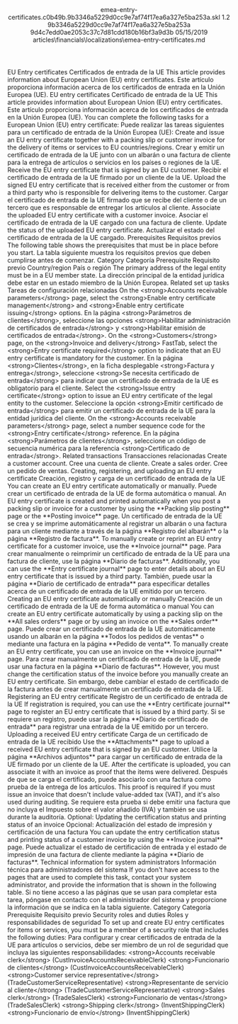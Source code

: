 <?xml version="1.0" encoding="UTF-8"?>
<xliff xmlns:logoport="urn:logoport:xliffeditor:xliff-extras:1.0" xmlns:xsi="http://www.w3.org/2001/XMLSchema-instance" xmlns="urn:oasis:names:tc:xliff:document:1.2" xmlns:xliffext="urn:microsoft:content:schema:xliffextensions" version="1.2" xsi:schemaLocation="urn:oasis:names:tc:xliff:document:1.2 xliff-core-1.2-transitional.xsd">
  <file datatype="xml" source-language="en-US" original="emea-entry-certificates.md" target-language="es-ES">
    <header>
      <tool tool-company="Microsoft" tool-version="1.0-7889195" tool-name="mdxliff" tool-id="mdxliff"/>
      <xliffext:skl_file_name>emea-entry-certificates.c0b49b.9b3346a5229d0cc9e7af74f17ea6a327e5ba253a.skl</xliffext:skl_file_name>
      <xliffext:version>1.2</xliffext:version>
      <xliffext:ms.openlocfilehash>9b3346a5229d0cc9e7af74f17ea6a327e5ba253a</xliffext:ms.openlocfilehash>
      <xliffext:ms.sourcegitcommit>9d4c7edd0ae2053c37c7d81cdd180b16bf3a9d3b</xliffext:ms.sourcegitcommit>
      <xliffext:ms.lasthandoff>05/15/2019</xliffext:ms.lasthandoff>
      <xliffext:ms.openlocfilepath>articles\financials\localizations\emea-entry-certificates.md</xliffext:ms.openlocfilepath>
    </header>
    <body>
      <group extype="content" id="content">
        <trans-unit xml:space="preserve" translate="yes" id="101" restype="x-metadata">
          <source>EU Entry certificates</source>
        <target logoport:matchpercent="101" state="translated" state-qualifier="leveraged-tm">Certificados de entrada de la UE</target></trans-unit>
        <trans-unit xml:space="preserve" translate="yes" id="102" restype="x-metadata">
          <source>This article provides information about European Union (EU) entry certificates.</source>
        <target logoport:matchpercent="101" state="translated" state-qualifier="leveraged-tm">Este artículo proporciona información acerca de los certificados de entrada en la Unión Europea (UE).</target></trans-unit>
        <trans-unit xml:space="preserve" translate="yes" id="103">
          <source>EU entry certificates</source>
        <target logoport:matchpercent="101" state="translated" state-qualifier="leveraged-tm">Certificado de entrada de la UE</target></trans-unit>
        <trans-unit xml:space="preserve" translate="yes" id="104">
          <source>This article provides information about European Union (EU) entry certificates.</source>
        <target logoport:matchpercent="101" state="translated" state-qualifier="leveraged-tm">Este artículo proporciona información acerca de los certificados de entrada en la Unión Europea (UE).</target></trans-unit>
        <trans-unit xml:space="preserve" translate="yes" id="105">
          <source>You can complete the following tasks for a European Union (EU) entry certificate:</source>
        <target logoport:matchpercent="101" state="translated" state-qualifier="leveraged-tm">Puede realizar las tareas siguientes para un certificado de entrada de la Unión Europea (UE):</target></trans-unit>
        <trans-unit xml:space="preserve" translate="yes" id="106">
          <source>Create and issue an EU entry certificate together with a packing slip or customer invoice for the delivery of items or services to EU countries/regions.</source>
        <target logoport:matchpercent="101" state="translated" state-qualifier="leveraged-tm">Crear y emitir un certificado de entrada de la UE junto con un albarán o una factura de cliente para la entrega de artículos o servicios en los países o regiones de la UE.</target></trans-unit>
        <trans-unit xml:space="preserve" translate="yes" id="107">
          <source>Receive the EU entry certificate that is signed by an EU customer.</source>
        <target logoport:matchpercent="101" state="translated" state-qualifier="leveraged-tm">Recibir el certificado de entrada de la UE firmado por un cliente de la UE.</target></trans-unit>
        <trans-unit xml:space="preserve" translate="yes" id="108">
          <source>Upload the signed EU entry certificate that is received either from the customer or from a third party who is responsible for delivering items to the customer.</source>
        <target logoport:matchpercent="101" state="translated" state-qualifier="leveraged-tm">Cargar el certificado de entrada de la UE firmado que se recibe del cliente o de un tercero que es responsable de entregar los artículos al cliente.</target></trans-unit>
        <trans-unit xml:space="preserve" translate="yes" id="109">
          <source>Associate the uploaded EU entry certificate with a customer invoice.</source>
        <target logoport:matchpercent="101" state="translated" state-qualifier="leveraged-tm">Asociar el certificado de entrada de la UE cargado con una factura de cliente.</target></trans-unit>
        <trans-unit xml:space="preserve" translate="yes" id="110">
          <source>Update the status of the uploaded EU entry certificate.</source>
        <target logoport:matchpercent="101" state="translated" state-qualifier="leveraged-tm">Actualizar el estado del certificado de entrada de la UE cargado.</target></trans-unit>
        <trans-unit xml:space="preserve" translate="yes" id="111">
          <source>Prerequisites</source>
        <target logoport:matchpercent="101" state="translated" state-qualifier="leveraged-tm">Requisitos previos</target></trans-unit>
        <trans-unit xml:space="preserve" translate="yes" id="112">
          <source>The following table shows the prerequisites that must be in place before you start.</source>
        <target logoport:matchpercent="101" state="translated" state-qualifier="leveraged-tm">La tabla siguiente muestra los requisitos previos que deben cumplirse antes de comenzar.</target></trans-unit>
        <trans-unit xml:space="preserve" translate="yes" id="113">
          <source>Category</source>
        <target logoport:matchpercent="101" state="translated" state-qualifier="leveraged-tm">Categoría</target></trans-unit>
        <trans-unit xml:space="preserve" translate="yes" id="114">
          <source>Prerequisite</source>
        <target logoport:matchpercent="101" state="translated" state-qualifier="leveraged-tm">Requisito previo</target></trans-unit>
        <trans-unit xml:space="preserve" translate="yes" id="115">
          <source>Country/region</source>
        <target logoport:matchpercent="101" state="translated" state-qualifier="leveraged-tm">País o región</target></trans-unit>
        <trans-unit xml:space="preserve" translate="yes" id="116">
          <source>The primary address of the legal entity must be in a EU member state.</source>
        <target logoport:matchpercent="101" state="translated" state-qualifier="leveraged-tm">La dirección principal de la entidad jurídica debe estar en un estado miembro de la Unión Europea.</target></trans-unit>
        <trans-unit xml:space="preserve" translate="yes" id="117">
          <source>Related set up tasks</source>
        <target logoport:matchpercent="101" state="translated" state-qualifier="leveraged-tm">Tareas de configuración relacionadas</target></trans-unit>
        <trans-unit xml:space="preserve" translate="yes" id="118">
          <source>On the <bpt id="p1">&lt;strong&gt;</bpt>Accounts receivable parameters<ept id="p1">&lt;/strong&gt;</ept> page, select the <bpt id="p2">&lt;strong&gt;</bpt>Enable entry certificate management<ept id="p2">&lt;/strong&gt;</ept> and <bpt id="p3">&lt;strong&gt;</bpt>Enable entry certificate issuing<ept id="p3">&lt;/strong&gt;</ept> options.</source>
        <target logoport:matchpercent="101" state="translated" state-qualifier="leveraged-tm">En la página <bpt id="p1">&lt;strong&gt;</bpt>Parámetros de clientes<ept id="p1">&lt;/strong&gt;</ept>, seleccione las opciones <bpt id="p2">&lt;strong&gt;</bpt>Habilitar administración de certificados de entrada<ept id="p2">&lt;/strong&gt;</ept> y <bpt id="p3">&lt;strong&gt;</bpt>Habilitar emisión de certificados de entrada<ept id="p3">&lt;/strong&gt;</ept>.</target></trans-unit>
        <trans-unit xml:space="preserve" translate="yes" id="119">
          <source>On the <bpt id="p1">&lt;strong&gt;</bpt>Customers<ept id="p1">&lt;/strong&gt;</ept> page, on the <bpt id="p2">&lt;strong&gt;</bpt>Invoice and delivery<ept id="p2">&lt;/strong&gt;</ept> FastTab, select the <bpt id="p3">&lt;strong&gt;</bpt>Entry certificate required<ept id="p3">&lt;/strong&gt;</ept> option to indicate that an EU entry certificate is mandatory for the customer.</source>
        <target logoport:matchpercent="101" state="translated" state-qualifier="leveraged-tm">En la página <bpt id="p1">&lt;strong&gt;</bpt>Clientes<ept id="p1">&lt;/strong&gt;</ept>, en la ficha desplegable <bpt id="p2">&lt;strong&gt;</bpt>Factura y entrega<ept id="p2">&lt;/strong&gt;</ept>, seleccione <bpt id="p3">&lt;strong&gt;</bpt>Se necesita certificado de entrada<ept id="p3">&lt;/strong&gt;</ept> para indicar que un certificado de entrada de la UE es obligatorio para el cliente.</target></trans-unit>
        <trans-unit xml:space="preserve" translate="yes" id="120">
          <source>Select the <bpt id="p1">&lt;strong&gt;</bpt>Issue entry certificate<ept id="p1">&lt;/strong&gt;</ept> option to issue an EU entry certificate of the legal entity to the customer.</source>
        <target logoport:matchpercent="101" state="translated" state-qualifier="leveraged-tm">Seleccione la opción <bpt id="p1">&lt;strong&gt;</bpt>Emitir certificado de entrada<ept id="p1">&lt;/strong&gt;</ept> para emitir un certificado de entrada de la UE para la entidad jurídica del cliente.</target></trans-unit>
        <trans-unit xml:space="preserve" translate="yes" id="121">
          <source>On the <bpt id="p1">&lt;strong&gt;</bpt>Accounts receivable parameters<ept id="p1">&lt;/strong&gt;</ept> page, select a number sequence code for the <bpt id="p2">&lt;strong&gt;</bpt>Entry certificate<ept id="p2">&lt;/strong&gt;</ept> reference.</source>
        <target logoport:matchpercent="101" state="translated" state-qualifier="leveraged-tm">En la página <bpt id="p1">&lt;strong&gt;</bpt>Parámetros de clientes<ept id="p1">&lt;/strong&gt;</ept>, seleccione un código de secuencia numérica para la referencia <bpt id="p2">&lt;strong&gt;</bpt>Certificado de entrada<ept id="p2">&lt;/strong&gt;</ept>.</target></trans-unit>
        <trans-unit xml:space="preserve" translate="yes" id="122">
          <source>Related transactions</source>
        <target logoport:matchpercent="101" state="translated" state-qualifier="leveraged-tm">Transacciones relacionadas</target></trans-unit>
        <trans-unit xml:space="preserve" translate="yes" id="123">
          <source>Create a customer account.</source>
        <target logoport:matchpercent="101" state="translated" state-qualifier="leveraged-tm">Cree una cuenta de cliente.</target></trans-unit>
        <trans-unit xml:space="preserve" translate="yes" id="124">
          <source>Create a sales order.</source>
        <target logoport:matchpercent="101" state="translated" state-qualifier="leveraged-tm">Cree un pedido de ventas.</target></trans-unit>
        <trans-unit xml:space="preserve" translate="yes" id="125">
          <source>Creating, registering, and uploading an EU entry certificate</source>
        <target logoport:matchpercent="101" state="translated" state-qualifier="leveraged-tm">Creación, registro y carga de un certificado de entrada de la UE</target></trans-unit>
        <trans-unit xml:space="preserve" translate="yes" id="126">
          <source>You can create an EU entry certificate automatically or manually.</source>
        <target logoport:matchpercent="101" state="translated" state-qualifier="leveraged-tm">Puede crear un certificado de entrada de la UE de forma automática o manual.</target></trans-unit>
        <trans-unit xml:space="preserve" translate="yes" id="127">
          <source>An EU entry certificate is created and printed automatically when you post a packing slip or invoice for a customer by using the <bpt id="p1">**</bpt>Packing slip posting<ept id="p1">**</ept> page or the <bpt id="p2">**</bpt>Posting invoice<ept id="p2">**</ept> page.</source>
        <target logoport:matchpercent="101" state="translated" state-qualifier="leveraged-tm">Un certificado de entrada de la UE se crea y se imprime automáticamente al registrar un albarán o una factura para un cliente mediante a través de la página <bpt id="p1">**</bpt>Registro del albarán<ept id="p1">**</ept> o la página <bpt id="p2">**</bpt>Registro de factura<ept id="p2">**</ept>.</target></trans-unit>
        <trans-unit xml:space="preserve" translate="yes" id="128">
          <source>To manually create or reprint an EU entry certificate for a customer invoice, use the <bpt id="p1">**</bpt>Invoice journal<ept id="p1">**</ept> page.</source>
        <target logoport:matchpercent="101" state="translated" state-qualifier="leveraged-tm">Para crear manualmente o reimprimir un certificado de entrada de la UE para una factura de cliente, use la página <bpt id="p1">**</bpt>Diario de facturas<ept id="p1">**</ept>.</target></trans-unit>
        <trans-unit xml:space="preserve" translate="yes" id="129">
          <source>Additionally, you can use the <bpt id="p1">**</bpt>Entry certificate journal<ept id="p1">**</ept> page to enter details about an EU entry certificate that is issued by a third party.</source>
        <target logoport:matchpercent="101" state="translated" state-qualifier="leveraged-tm">También, puede usar la página <bpt id="p1">**</bpt>Diario de certificado de entrada<ept id="p1">**</ept> para especificar detalles acerca de un certificado de entrada de la UE emitido por un tercero.</target></trans-unit>
        <trans-unit xml:space="preserve" translate="yes" id="130">
          <source>Creating an EU entry certificate automatically or manually</source>
        <target logoport:matchpercent="101" state="translated" state-qualifier="leveraged-tm">Creación de un certificado de entrada de la UE de forma automática o manual</target></trans-unit>
        <trans-unit xml:space="preserve" translate="yes" id="131">
          <source>You can create an EU entry certificate automatically by using a packing slip on the <bpt id="p1">**</bpt>All sales orders<ept id="p1">**</ept> page or by using an invoice on the <bpt id="p2">**</bpt>Sales order<ept id="p2">**</ept> page.</source>
        <target logoport:matchpercent="101" state="translated" state-qualifier="leveraged-tm">Puede crear un certificado de entrada de la UE automáticamente usando un albarán en la página <bpt id="p1">**</bpt>Todos los pedidos de ventas<ept id="p1">**</ept> o mediante una factura en la página <bpt id="p2">**</bpt>Pedido de venta<ept id="p2">**</ept>.</target></trans-unit>
        <trans-unit xml:space="preserve" translate="yes" id="132">
          <source>To manually create an EU entry certificate, you can use an invoice on the <bpt id="p1">**</bpt>Invoice journal<ept id="p1">**</ept> page.</source>
        <target logoport:matchpercent="101" state="translated" state-qualifier="leveraged-tm">Para crear manualmente un certificado de entrada de la UE, puede usar una factura en la página <bpt id="p1">**</bpt>Diario de facturas<ept id="p1">**</ept>.</target></trans-unit>
        <trans-unit xml:space="preserve" translate="yes" id="133">
          <source>However, you must change the certification status of the invoice before you manually create an EU entry certificate.</source>
        <target logoport:matchpercent="101" state="translated" state-qualifier="leveraged-tm">Sin embargo, debe cambiar el estado de certificado de la factura antes de crear manualmente un certificado de entrada de la UE.</target></trans-unit>
        <trans-unit xml:space="preserve" translate="yes" id="134">
          <source>Registering an EU entry certificate</source>
        <target logoport:matchpercent="101" state="translated" state-qualifier="leveraged-tm">Registro de un certificado de entrada de la UE</target></trans-unit>
        <trans-unit xml:space="preserve" translate="yes" id="135">
          <source>If registration is required, you can use the <bpt id="p1">**</bpt>Entry certificate journal<ept id="p1">**</ept> page to register an EU entry certificate that is issued by a third party.</source>
        <target logoport:matchpercent="101" state="translated" state-qualifier="leveraged-tm">Si se requiere un registro, puede usar la página <bpt id="p1">**</bpt>Diario de certificado de entrada<ept id="p1">**</ept> para registrar una entrada de la UE emitido por un tercero.</target></trans-unit>
        <trans-unit xml:space="preserve" translate="yes" id="136">
          <source>Uploading a received EU entry certificate</source>
        <target logoport:matchpercent="101" state="translated" state-qualifier="leveraged-tm">Carga de un certificado de entrada de la UE recibido</target></trans-unit>
        <trans-unit xml:space="preserve" translate="yes" id="137">
          <source>Use the <bpt id="p1">**</bpt>Attachments<ept id="p1">**</ept> page to upload a received EU entry certificate that is signed by an EU customer.</source>
        <target logoport:matchpercent="101" state="translated" state-qualifier="leveraged-tm">Utilice la página <bpt id="p1">**</bpt>Archivos adjuntos<ept id="p1">**</ept> para cargar un certificado de entrada de la UE firmado por un cliente de la UE.</target></trans-unit>
        <trans-unit xml:space="preserve" translate="yes" id="138">
          <source>After the certificate is uploaded, you can associate it with an invoice as proof that the items were delivered.</source>
        <target logoport:matchpercent="101" state="translated" state-qualifier="leveraged-tm">Después de que se carga el certificado, puede asociarlo con una factura como prueba de la entrega de los artículos.</target></trans-unit>
        <trans-unit xml:space="preserve" translate="yes" id="139">
          <source>This proof is required if you must issue an invoice that doesn't include value-added tax (VAT), and it's also used during auditing.</source>
        <target logoport:matchpercent="101" state="translated" state-qualifier="leveraged-tm">Se requiere esta prueba si debe emitir una factura que no incluya el Impuesto sobre el valor añadido (IVA) y también se usa durante la auditoría.</target></trans-unit>
        <trans-unit xml:space="preserve" translate="yes" id="140">
          <source>Optional: Updating the certification status and printing status of an invoice</source>
        <target logoport:matchpercent="101" state="translated" state-qualifier="leveraged-tm">Opcional: Actualización del estado de impresión y certificación de una factura</target></trans-unit>
        <trans-unit xml:space="preserve" translate="yes" id="141">
          <source>You can update the entry certification status and printing status of a customer invoice by using the <bpt id="p1">**</bpt>Invoice journal<ept id="p1">**</ept> page.</source>
        <target logoport:matchpercent="101" state="translated" state-qualifier="leveraged-tm">Puede actualizar el estado de certificación de entrada y el estado de impresión de una factura de cliente mediante la página <bpt id="p1">**</bpt>Diario de facturas<ept id="p1">**</ept>.</target></trans-unit>
        <trans-unit xml:space="preserve" translate="yes" id="142">
          <source>Technical information for system administrators</source>
        <target logoport:matchpercent="101" state="translated" state-qualifier="leveraged-tm">Información técnica para administradores del sistema</target></trans-unit>
        <trans-unit xml:space="preserve" translate="yes" id="143">
          <source>If you don't have access to the pages that are used to complete this task, contact your system administrator, and provide the information that is shown in the following table.</source>
        <target logoport:matchpercent="101" state="translated" state-qualifier="leveraged-tm">Si no tiene acceso a las páginas que se usan para completar esta tarea, póngase en contacto con el administrador del sistema y proporcione la información que se indica en la tabla siguiente.</target></trans-unit>
        <trans-unit xml:space="preserve" translate="yes" id="144">
          <source>Category</source>
        <target logoport:matchpercent="101" state="translated" state-qualifier="leveraged-tm">Categoría</target></trans-unit>
        <trans-unit xml:space="preserve" translate="yes" id="145">
          <source>Prerequisite</source>
        <target logoport:matchpercent="101" state="translated" state-qualifier="leveraged-tm">Requisito previo</target></trans-unit>
        <trans-unit xml:space="preserve" translate="yes" id="146">
          <source>Security roles and duties</source>
        <target logoport:matchpercent="101" state="translated" state-qualifier="leveraged-tm">Roles y responsabilidades de seguridad</target></trans-unit>
        <trans-unit xml:space="preserve" translate="yes" id="147">
          <source>To set up and create EU entry certificates for items or services, you must be a member of a security role that includes the following duties:</source>
        <target logoport:matchpercent="101" state="translated" state-qualifier="leveraged-tm">Para configurar y crear certificados de entrada de la UE para artículos o servicios, debe ser miembro de un rol de seguridad que incluya las siguientes responsabilidades:</target></trans-unit>
        <trans-unit xml:space="preserve" translate="yes" id="148">
          <source><bpt id="p1">&lt;strong&gt;</bpt>Accounts receivable clerk<ept id="p1">&lt;/strong&gt;</ept> (CustInvoiceAccountsReceivableClerk)</source>
        <target logoport:matchpercent="101" state="translated" state-qualifier="leveraged-tm"><bpt id="p1">&lt;strong&gt;</bpt>Funcionario de clientes<ept id="p1">&lt;/strong&gt;</ept> (CustInvoiceAccountsReceivableClerk)</target></trans-unit>
        <trans-unit xml:space="preserve" translate="yes" id="149">
          <source><bpt id="p1">&lt;strong&gt;</bpt>Customer service representative<ept id="p1">&lt;/strong&gt;</ept> (TradeCustomerServiceRepresentative)</source>
        <target logoport:matchpercent="101" state="translated" state-qualifier="leveraged-tm"><bpt id="p1">&lt;strong&gt;</bpt>Representante de servicio al cliente<ept id="p1">&lt;/strong&gt;</ept> (TradeCustomerServiceRepresentative)</target></trans-unit>
        <trans-unit xml:space="preserve" translate="yes" id="150">
          <source><bpt id="p1">&lt;strong&gt;</bpt>Sales clerk<ept id="p1">&lt;/strong&gt;</ept> (TradeSalesClerk)</source>
        <target logoport:matchpercent="101" state="translated" state-qualifier="leveraged-tm"><bpt id="p1">&lt;strong&gt;</bpt>Funcionario de ventas<ept id="p1">&lt;/strong&gt;</ept> (TradeSalesClerk)</target></trans-unit>
        <trans-unit xml:space="preserve" translate="yes" id="151">
          <source><bpt id="p1">&lt;strong&gt;</bpt>Shipping clerk<ept id="p1">&lt;/strong&gt;</ept> (InventShippingClerk)</source>
        <target logoport:matchpercent="101" state="translated" state-qualifier="leveraged-tm"><bpt id="p1">&lt;strong&gt;</bpt>Funcionario de envío<ept id="p1">&lt;/strong&gt;</ept> (InventShippingClerk)</target></trans-unit>
      </group>
    </body>
  </file>
</xliff>